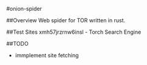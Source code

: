 #onion-spider

##Overview
Web spider for TOR written in rust.

##Test Sites
xmh57jrzrnw6insl - Torch Search Engine

##TODO
- immplement site fetching

